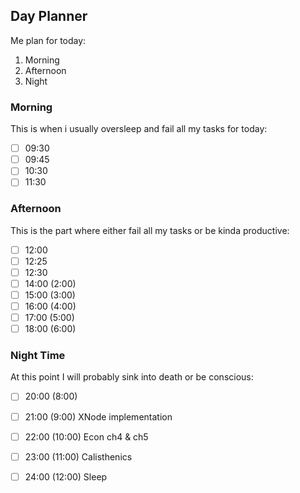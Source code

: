 ## Day Planner

Me plan for today:
1. Morning
2. Afternoon
3. Night

### Morning

This is when i usually oversleep and fail all my tasks for today:

- [ ] 09:30 
- [ ] 09:45 
- [ ] 10:30 
- [ ] 11:30 

### Afternoon

This is the part where either fail all my tasks or be kinda productive:
   
- [ ] 12:00 
- [ ] 12:25 
- [ ] 12:30 
- [ ] 14:00 (2:00)
- [ ] 15:00 (3:00)
- [ ] 16:00 (4:00)
- [ ] 17:00 (5:00)
- [ ] 18:00 (6:00)

### Night Time

At this point I will probably sink into death or be conscious:

- [ ] 20:00 (8:00)
- [ ] 21:00 (9:00) XNode implementation
- [ ] 22:00 (10:00) Econ ch4 & ch5
- [ ] 23:00 (11:00) Calisthenics
- [ ] 24:00 (12:00) Sleep

